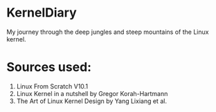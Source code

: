 # KernelDiary
My journey through the deep jungles and steep mountains of the Linux kernel.

# Sources used:
   1. Linux From Scratch V10.1
   2. Linux Kernel in a nutshell by Gregor Korah-Hartmann
   3. The Art of Linux Kernel Design by Yang Lixiang et al.
